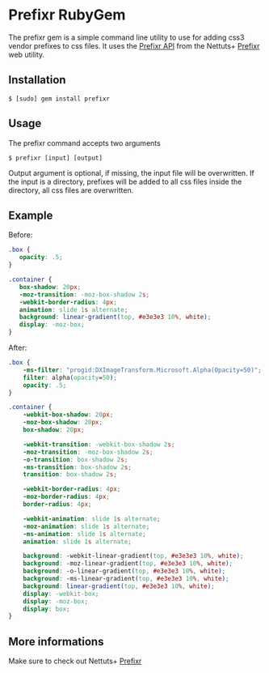 Prefixr RubyGem
===============

The prefixr gem is a simple command line utility to use for adding css3 vendor prefixes to css files.
It uses the [Prefixr API](http://www.prefixr.com/api/usage/) from the Nettuts+ [Prefixr](http://prefixr.com) web utility.

Installation
------------

	$ [sudo] gem install prefixr

Usage
-----

The prefixr command accepts two arguments

	$ prefixr [input] [output]

Output argument is optional, if missing, the input file will be overwritten.
If the input is a directory, prefixes will be added to all css files inside the directory, all css files are overwritten.

Example
-------

Before: 
~~~~~ css
.box {
   opacity: .5;
}

.container {
   box-shadow: 20px;
   -moz-transition: -moz-box-shadow 2s;
   -webkit-border-radius: 4px;
   animation: slide 1s alternate;
   background: linear-gradient(top, #e3e3e3 10%, white);
   display: -moz-box;
}
~~~~~

After: 
~~~~~ css
.box {
	-ms-filter: "progid:DXImageTransform.Microsoft.Alpha(Opacity=50)";
	filter: alpha(opacity=50);
	opacity: .5;
}

.container {
	-webkit-box-shadow: 20px;
	-moz-box-shadow: 20px;
	box-shadow: 20px;

	-webkit-transition: -webkit-box-shadow 2s;
	-moz-transition: -moz-box-shadow 2s;
	-o-transition: box-shadow 2s;
	-ms-transition: box-shadow 2s;
	transition: box-shadow 2s;

	-webkit-border-radius: 4px;
	-moz-border-radius: 4px;
	border-radius: 4px;

	-webkit-animation: slide 1s alternate;
	-moz-animation: slide 1s alternate;
	-ms-animation: slide 1s alternate;
	animation: slide 1s alternate;

	background: -webkit-linear-gradient(top, #e3e3e3 10%, white);
	background: -moz-linear-gradient(top, #e3e3e3 10%, white);
	background: -o-linear-gradient(top, #e3e3e3 10%, white);
	background: -ms-linear-gradient(top, #e3e3e3 10%, white);
	background: linear-gradient(top, #e3e3e3 10%, white);
	display: -webkit-box;
	display: -moz-box;
	display: box;
}
~~~~~

More informations
-----------------

Make sure to check out Nettuts+ [Prefixr](http://prefixr.com)

